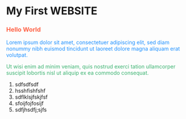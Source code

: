 <!DOCTYPE html>

<html>
  <head>
        <h1>My First WEBSITE </h1>
  <body>
  <h3 style="color:Tomato;">Hello World</h3>
  <p style="color:DodgerBlue;">Lorem ipsum dolor sit amet, consectetuer adipiscing elit, sed diam nonummy nibh euismod tincidunt ut laoreet dolore magna aliquam erat volutpat.</p>
  <p style="color:MediumSeaGreen;">Ut wisi enim ad minim veniam, quis nostrud exerci tation ullamcorper suscipit lobortis nisl ut aliquip ex ea commodo consequat.</p>
  <ol>
    <li>sdfsdfsdf</li>
    <li>hsshfishfshf</li>
    <li>sdflklsjfskjfsf</li>
    <li>sfoijfojfosijf</li>
    <li>sdfjhsdfj;sjfs</li>
  <ol>
